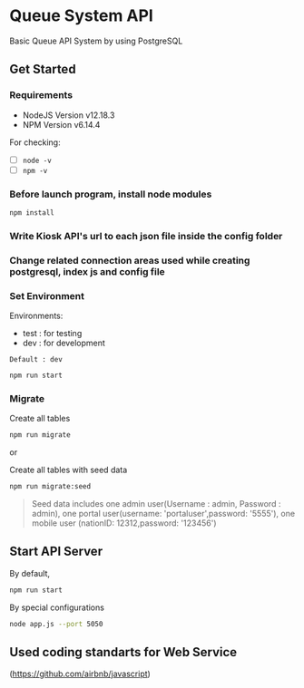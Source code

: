 # Queue System API

Basic Queue API System by using PostgreSQL

## Get Started

### Requirements

- NodeJS Version v12.18.3
- NPM Version v6.14.4

For checking:

- [ ] `node -v`
- [ ] `npm -v`

### Before launch program, install node modules

```bash
npm install
```

### Write Kiosk API's url to each json file inside the config folder

### Change related connection areas used while creating postgresql, index js and config file

### Set Environment

Environments:

- test : for testing
- dev : for development

`Default : dev`

```bash
npm run start
```

### Migrate

Create all tables

```bash
npm run migrate
```

or

Create all tables with seed data

```bash
npm run migrate:seed
```

> Seed data includes 
>one admin user(Username : admin, Password : admin),
>one portal user(username: 'portaluser',password: '5555'),
>one mobile user (nationID: 12312,password: '123456') 

## Start API Server

By default,

```bash
npm run start
```

By special configurations

```bash
node app.js --port 5050
```

## Used coding standarts for Web Service
   (https://github.com/airbnb/javascript)